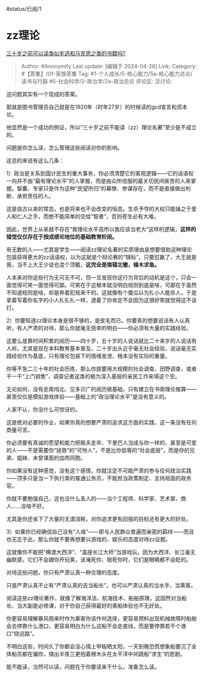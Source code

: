 #status/已阅/1 

# zz理论
[三十岁之前可以读类似毛选和马克思之类的书籍吗?](https://www.zhihu.com/question/653779947/answer/3479724010)

> Author: #Anonymity
> Last update: [编辑于 2024-04-26]
> Link:
> Category: #【答集】/01-家族答集 
> Tag: #1-个人成长/5-核心能力/5a-核心能力总论/读书与行路 #5-社会科学/2-政治学/2a-政治总论 
> 评论区:
> 泛讨论:

这问题其实有一个现成的答案。

那就是图书管理员自己就是在1920年（时年27岁）的时候读的gcd宣言和资本论。

他显然是一个成功的例证，所以“三十岁之前不能读（zz）理论名著”至少是不成立的。

问题是你怎么读，怎么管理这些阅读对你的影响。

这总的来说有这么几条：

1）政治是关系到国计民生的重大事务，你必须清楚它的客观逻辑——它的话语权一向并不由“最有理论水平”的人掌握，而是由众所信服的最关切民间疾苦的人来掌握。智囊、专家只是作为这种“民望所归”的幕僚、参谋存在，而不是直接做出判断、承担责任的人。

这是自古以来的常态，也是将来也不会改变的恒态。生杀予夺的大权只能操之于爱人和仁人之手，而绝不能简单的交给“智者”，否则苍生必有大难。

因此，世界上从来就不存在“我理论水平高所以我应该当老大”这样的逻辑，**这样的错觉仅仅存在于按成绩论地位的基础教育阶段。**

有无数的人——尤其是学生——阅读zz理论名著的实质理由是想要借助这种理论包装获得更大的zz话语权，以为这就是个辩论赛的“锦标”，只要怼赢了，大王就是我，当不上大王少说也混个顶戴，**这完全是南辕北辙，缘木求鱼。**

人本来对你这些行为无可无不可，但一旦发现你这行为背后的动机是这个，只会一面觉得可笑一面觉得可鄙。可笑在于这根本就没明白规则到底是啥，可鄙在于虽然不知道规则是啥，却是奔着犯规来干的。这就像有个傻瓜以为扎小人能杀人，于是拿着写着你名字的小人扎扎扎一样，逮着了你肯定不会因为这很好笑就觉得这不该打。

2）你要知道zz理论本身是很不够的，是皮毛而已。你要真的想要说话有人认真听，有人严肃的对待，那么你就毫无侥幸的明白——你必须有大量的实践经验。

这要么是靠时间积累的阅历——四十岁，五十岁的人说话就比二十来岁的人说话有人听。尤其是现在本科教育基本普及，二十岁出头近乎毫无社会经验，说话毫无实践经验作为基底，只有理论包装下的情绪发泄，根本没有实际的重量。

你等不急二三十年的社会历练，那么你就要用大规模的社会调查、田野调查，或者干一干“上门销售”、调查记者这类的极为深入基层的亲民工作来填这个空。

无论如何，没有走南闯北、见多识广的阅历做基础，只有建立在书斋理论推算——甚至仅仅是模拟游戏体验——基础上的“政治理论水平”是没有意义的。

人家不认，你没什么可惊讶的。

这是绝对必要的作业，如果你真的想要严肃的追求这方面的实践，这一条没有任何商量可言。

你必须要有真诚的愿望和能力把贩夫走卒、下里巴人当成与你一样的、甚至是可爱的人——不是需要你“拯救”的“可怜人”，不是比你低等的“社会底层”，而是你的兄弟、姐妹、未曾谋面的血肉同胞。

你如果没有这种感觉，没有这个感情，你就注定不可能严肃的参与任何政治实践——顶多只是当一下执行类的普通公务员，不能担当政策制定、主持局面的政务官。

你就不要勉强自己，这也没什么丢人的——当个工程师、科学家、艺术家、商人……没啥不好。

尤其是你还省下了大量的无谓消耗，对你追求更有回报的目标还有更大的好处。

3）如果你已经确信自己没有“人缘”——即与人民群众普遍而亲密的羁绊——而且也无志于此，那么你就不要再想要以游戏的、娱乐的态度对待zz议题。

这就像你不能把“横渡大西洋”、“盖座长江大桥”当游戏玩，因为大西洋、长江毫无幽默感，它们不会跟你开玩笑，该淹死你、赔死你时，它们是眼睛都不会眨的。

对待这些问题，你只有严肃认真一种合理的态度。

只是严肃认真不止有“严肃认真的去当船长”，也可以严肃认真的当水手、当乘客。

阅读这些zz理论著作，就像了解海洋法、航海技术、船舶原理，这固然对当船长、当大副是必修课，对于你自己获得最好的乘船体验也不无好处。

你更容易理解暴风雨来时作为乘客你该作何选择，更容易预料出现机械故障时船舶会去停靠什么港口，更容易明白为什么这船不会走直线，而是要停靠若干个港口“绕远路”。

不明白这些，时间久了你都会没心情上甲板晒太阳，一天到晚恐慌想象船要沉了全体船员都在骗你，搞出半夜三更抱着根木头在太平洋中间跳船“求生”的悲剧。

能不能读，当然可以读，问题在于你要读来干什么，准备怎么读。